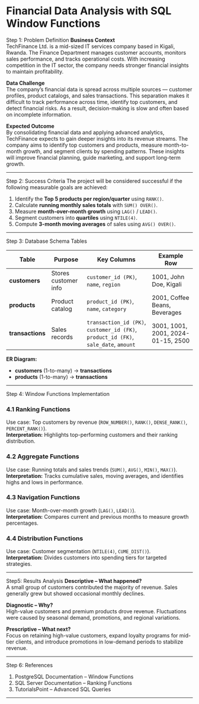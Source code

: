# Financial Data Analysis with SQL Window Functions
Step 1: Problem Definition
**Business Context**  
TechFinance Ltd. is a mid-sized IT services company based in Kigali, Rwanda. The Finance Department manages customer accounts, monitors sales performance, and tracks operational costs. With increasing competition in the IT sector, the company needs stronger financial insights to maintain profitability.  

**Data Challenge**  
The company’s financial data is spread across multiple sources — customer profiles, product catalogs, and sales transactions. This separation makes it difficult to track performance across time, identify top customers, and detect financial risks. As a result, decision-making is slow and often based on incomplete information.  

**Expected Outcome**  
By consolidating financial data and applying advanced analytics, TechFinance expects to gain deeper insights into its revenue streams. The company aims to identify top customers and products, measure month-to-month growth, and segment clients by spending patterns. These insights will improve financial planning, guide marketing, and support long-term growth.  

---

 Step 2: Success Criteria
The project will be considered successful if the following measurable goals are achieved:  
1. Identify the **Top 5 products per region/quarter** using `RANK()`.  
2. Calculate **running monthly sales totals** with `SUM() OVER()`.  
3. Measure **month-over-month growth** using `LAG()` / `LEAD()`.  
4. Segment customers into **quartiles** using `NTILE(4)`.  
5. Compute **3-month moving averages** of sales using `AVG() OVER()`.  

---

 Step 3: Database Schema
 Tables  

| Table        | Purpose              | Key Columns                              | Example Row                          |  
|--------------|----------------------|-------------------------------------------|--------------------------------------|  
| **customers** | Stores customer info | `customer_id (PK)`, `name`, `region`      | 1001, John Doe, Kigali               |  
| **products**  | Product catalog      | `product_id (PK)`, `name`, `category`     | 2001, Coffee Beans, Beverages        |  
| **transactions** | Sales records     | `transaction_id (PK)`, `customer_id (FK)`, `product_id (FK)`, `sale_date`, `amount` | 3001, 1001, 2001, 2024-01-15, 2500 |  

**ER Diagram:**  
- **customers** (1-to-many) → **transactions**  
- **products** (1-to-many) → **transactions**  

---
 Step 4: Window Functions Implementation
### 4.1 Ranking Functions  
Use case: Top customers by revenue (`ROW_NUMBER()`, `RANK()`, `DENSE_RANK()`, `PERCENT_RANK()`).  
**Interpretation:** Highlights top-performing customers and their ranking distribution.  

### 4.2 Aggregate Functions  
Use case: Running totals and sales trends (`SUM()`, `AVG()`, `MIN()`, `MAX()`).  
**Interpretation:** Tracks cumulative sales, moving averages, and identifies highs and lows in performance.  

### 4.3 Navigation Functions  
Use case: Month-over-month growth (`LAG()`, `LEAD()`).  
**Interpretation:** Compares current and previous months to measure growth percentages.  

### 4.4 Distribution Functions  
Use case: Customer segmentation (`NTILE(4)`, `CUME_DIST()`).  
**Interpretation:** Divides customers into spending tiers for targeted strategies.  

---
Step5: Results Analysis
**Descriptive – What happened?**  
A small group of customers contributed the majority of revenue. Sales generally grew but showed occasional monthly declines.  

**Diagnostic – Why?**  
High-value customers and premium products drove revenue. Fluctuations were caused by seasonal demand, promotions, and regional variations.  

**Prescriptive – What next?**  
Focus on retaining high-value customers, expand loyalty programs for mid-tier clients, and introduce promotions in low-demand periods to stabilize revenue.  

---
Step 6: References
1. PostgreSQL Documentation – Window Functions  
2. SQL Server Documentation – Ranking Functions
3. TutorialsPoint – Advanced SQL Queries   

---

